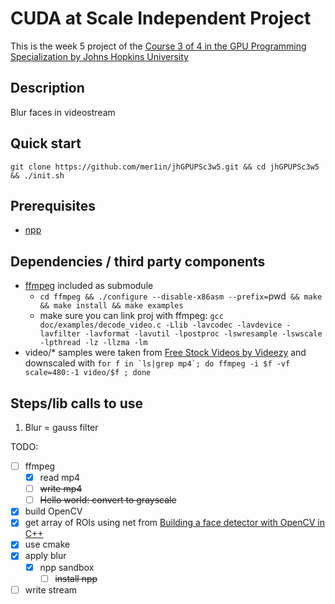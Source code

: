 # CUDA at Scale Independent Project

This is the week 5 project of the [Course 3 of 4 in the GPU Programming Specialization by Johns Hopkins University](https://www.coursera.org/learn/cuda-at-scale-for-the-enterprise/home/info)

## Description

Blur faces in videostream

## Quick start

`git clone https://github.com/mer1in/jhGPUPSc3w5.git && cd jhGPUPSc3w5 && ./init.sh`

## Prerequisites

- [npp](https://developer.nvidia.com/npp)

## Dependencies / third party components

- [ffmpeg](https://www.ffmpeg.org/) included as submodule
  - `cd ffmpeg && ./configure --disable-x86asm --prefix=`pwd` && make && make install && make examples`
  - make sure you can link proj with ffmpeg: ```gcc doc/examples/decode_video.c -Llib -lavcodec -lavdevice -lavfilter -lavformat -lavutil -lpostproc -lswresample -lswscale -lpthread -lz -llzma -lm```
- video/\* samples were taken from <a target="_blank" href="http://www.videezy.com/">Free Stock Videos by Videezy</a>  and downscaled with ```for f in `ls|grep mp4`; do ffmpeg -i $f -vf scale=480:-1 video/$f ; done```

## Steps/lib calls to use
1. Blur = gauss filter

TODO:
- [ ] ffmpeg
  - [x] read mp4
  - [ ] ~~write mp4~~
  - [ ] ~~Hello world: convert to grayscale~~
- [x] build OpenCV
- [x] get array of ROIs using net from [Building a face detector with OpenCV in C++](https://medium.com/analytics-vidhya/building-a-face-detector-with-opencv-in-c-8814cd374ea1)
- [x] use cmake
- [x] apply blur
  - [x] npp sandbox
    - [ ] ~~install npp~~
- [ ] write stream

